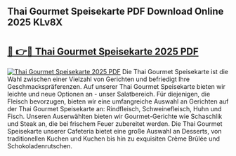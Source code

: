 ## Thai Gourmet Speisekarte PDF Download Online 2025 KLv8X

# <h2><a href="http://gcb6p1l.nevu.top/?p=Thai+Gourmet+Speisekarte">🔗 👉🔴 Thai Gourmet Speisekarte 2025 PDF</a></h2>

[![Thai Gourmet Speisekarte 2025 PDF](https://i.imgur.com/dBaPXMq.png)](http://gcb6p1l.nevu.top/?p=Thai+Gourmet+Speisekarte)
Die Thai Gourmet Speisekarte ist die Wahl zwischen einer Vielzahl von Gerichten und befriedigt Ihre Geschmackspräferenzen. Auf unserer Thai Gourmet Speisekarte bieten wir leichte und neue Optionen an - unser Salatbereich. Für diejenigen, die Fleisch bevorzugen, bieten wir eine umfangreiche Auswahl an Gerichten auf der Thai Gourmet Speisekarte an: Rindfleisch, Schweinefleisch, Huhn und Fisch. Unseren Auserwählten bieten wir Gourmet-Gerichte wie Schaschlik und Steak an, die bei frischem Feuer zubereitet werden. Die Thai Gourmet Speisekarte unserer Cafeteria bietet eine große Auswahl an Desserts, von traditionellen Kuchen und Kuchen bis hin zu exquisiten Crème Brûlée und Schokoladenrutschen.
